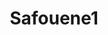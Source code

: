 ---
title: Safouene1
github: https://github.com/Safouene1
mode: dark
transition: 3s
archetype:
- Minimalistic
---